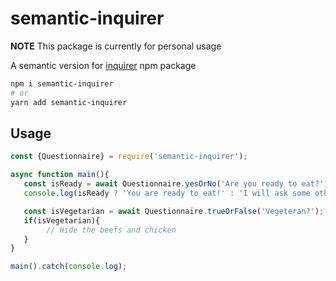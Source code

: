 # semantic-inquirer
**NOTE** This package is currently for personal usage

A semantic version for [inquirer](https://npmjs.com/package/inquirer) npm package

```sh
npm i semantic-inquirer 
# or 
yarn add semantic-inquirer
```

## Usage
```javascript
const {Questionnaire} = require('semantic-inquirer');

async function main(){
   const isReady = await Questionnaire.yesOrNo('Are you ready to eat?')
   console.log(isReady ? 'You are ready to eat!' : 'I will ask some other time.')

   const isVegetarian = await Questionnaire.trueOrFalse('Vegeteran?');
   if(isVegetarian){
        // Hide the beefs and chicken
   }
}

main().catch(console.log);
```
